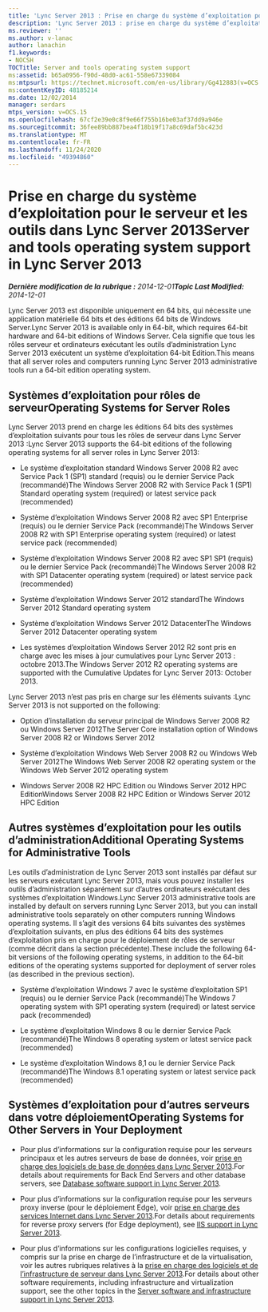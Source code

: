 ```yaml
---
title: 'Lync Server 2013 : Prise en charge du système d’exploitation pour le serveur et les outils'
description: 'Lync Server 2013 : prise en charge du système d’exploitation serveur et outils.'
ms.reviewer: ''
ms.author: v-lanac
author: lanachin
f1.keywords:
- NOCSH
TOCTitle: Server and tools operating system support
ms:assetid: b65a0956-f90d-48d0-ac61-558e67339084
ms:mtpsurl: https://technet.microsoft.com/en-us/library/Gg412883(v=OCS.15)
ms:contentKeyID: 48185214
ms.date: 12/02/2014
manager: serdars
mtps_version: v=OCS.15
ms.openlocfilehash: 67cf2e39e0c8f9e66f755b16be03af37dd9a946e
ms.sourcegitcommit: 36fee89bb887bea4f18b19f17a8c69daf5bc423d
ms.translationtype: MT
ms.contentlocale: fr-FR
ms.lasthandoff: 11/24/2020
ms.locfileid: "49394860"
---
```

# <a name="server-and-tools-operating-system-support-in-lync-server-2013"></a><span data-ttu-id="f986c-103">Prise en charge du système d’exploitation pour le serveur et les outils dans Lync Server 2013</span><span class="sxs-lookup"><span data-stu-id="f986c-103">Server and tools operating system support in Lync Server 2013</span></span>

<div data-xmlns="http://www.w3.org/1999/xhtml">

<div class="topic" data-xmlns="http://www.w3.org/1999/xhtml" data-msxsl="urn:schemas-microsoft-com:xslt" data-cs="https://msdn.microsoft.com/">

<div data-asp="https://msdn2.microsoft.com/asp">



</div>

<div id="mainSection">

<div id="mainBody"><span data-ttu-id="f986c-104">

<span> </span></span><span class="sxs-lookup"><span data-stu-id="f986c-104">

<span> </span></span></span>

<span data-ttu-id="f986c-105">_**Dernière modification de la rubrique :** 2014-12-01_</span><span class="sxs-lookup"><span data-stu-id="f986c-105">_**Topic Last Modified:** 2014-12-01_</span></span>

<span data-ttu-id="f986c-106">Lync Server 2013 est disponible uniquement en 64 bits, qui nécessite une application matérielle 64 bits et des éditions 64 bits de Windows Server.</span><span class="sxs-lookup"><span data-stu-id="f986c-106">Lync Server 2013 is available only in 64-bit, which requires 64-bit hardware and 64-bit editions of Windows Server.</span></span> <span data-ttu-id="f986c-107">Cela signifie que tous les rôles serveur et ordinateurs exécutant les outils d’administration Lync Server 2013 exécutent un système d’exploitation 64-bit Edition.</span><span class="sxs-lookup"><span data-stu-id="f986c-107">This means that all server roles and computers running Lync Server 2013 administrative tools run a 64-bit edition operating system.</span></span>

<div>

## <a name="operating-systems-for-server-roles"></a><span data-ttu-id="f986c-108">Systèmes d’exploitation pour rôles de serveur</span><span class="sxs-lookup"><span data-stu-id="f986c-108">Operating Systems for Server Roles</span></span>

<span data-ttu-id="f986c-109">Lync Server 2013 prend en charge les éditions 64 bits des systèmes d’exploitation suivants pour tous les rôles de serveur dans Lync Server 2013 :</span><span class="sxs-lookup"><span data-stu-id="f986c-109">Lync Server 2013 supports the 64-bit editions of the following operating systems for all server roles in Lync Server 2013:</span></span>

  - <span data-ttu-id="f986c-110">Le système d’exploitation standard Windows Server 2008 R2 avec Service Pack 1 (SP1) standard (requis) ou le dernier Service Pack (recommandé)</span><span class="sxs-lookup"><span data-stu-id="f986c-110">The Windows Server 2008 R2 with Service Pack 1 (SP1) Standard operating system (required) or latest service pack (recommended)</span></span>

  - <span data-ttu-id="f986c-111">Système d’exploitation Windows Server 2008 R2 avec SP1 Enterprise (requis) ou le dernier Service Pack (recommandé)</span><span class="sxs-lookup"><span data-stu-id="f986c-111">The Windows Server 2008 R2 with SP1 Enterprise operating system (required) or latest service pack (recommended)</span></span>

  - <span data-ttu-id="f986c-112">Système d’exploitation Windows Server 2008 R2 avec SP1 SP1 (requis) ou le dernier Service Pack (recommandé)</span><span class="sxs-lookup"><span data-stu-id="f986c-112">The Windows Server 2008 R2 with SP1 Datacenter operating system (required) or latest service pack (recommended)</span></span>

  - <span data-ttu-id="f986c-113">Système d’exploitation Windows Server 2012 standard</span><span class="sxs-lookup"><span data-stu-id="f986c-113">The Windows Server 2012 Standard operating system</span></span>

  - <span data-ttu-id="f986c-114">Système d’exploitation Windows Server 2012 Datacenter</span><span class="sxs-lookup"><span data-stu-id="f986c-114">The Windows Server 2012 Datacenter operating system</span></span>

  - <span data-ttu-id="f986c-115">Les systèmes d’exploitation Windows Server 2012 R2 sont pris en charge avec les mises à jour cumulatives pour Lync Server 2013 : octobre 2013.</span><span class="sxs-lookup"><span data-stu-id="f986c-115">The Windows Server 2012 R2 operating systems are supported with the Cumulative Updates for Lync Server 2013: October 2013.</span></span>

<span data-ttu-id="f986c-116">Lync Server 2013 n’est pas pris en charge sur les éléments suivants :</span><span class="sxs-lookup"><span data-stu-id="f986c-116">Lync Server 2013 is not supported on the following:</span></span>

  - <span data-ttu-id="f986c-117">Option d’installation du serveur principal de Windows Server 2008 R2 ou Windows Server 2012</span><span class="sxs-lookup"><span data-stu-id="f986c-117">The Server Core installation option of Windows Server 2008 R2 or Windows Server 2012</span></span>

  - <span data-ttu-id="f986c-118">Système d’exploitation Windows Web Server 2008 R2 ou Windows Web Server 2012</span><span class="sxs-lookup"><span data-stu-id="f986c-118">The Windows Web Server 2008 R2 operating system or the Windows Web Server 2012 operating system</span></span>

  - <span data-ttu-id="f986c-119">Windows Server 2008 R2 HPC Edition ou Windows Server 2012 HPC Edition</span><span class="sxs-lookup"><span data-stu-id="f986c-119">Windows Server 2008 R2 HPC Edition or Windows Server 2012 HPC Edition</span></span>

</div>

<div>

## <a name="additional-operating-systems-for-administrative-tools"></a><span data-ttu-id="f986c-120">Autres systèmes d’exploitation pour les outils d’administration</span><span class="sxs-lookup"><span data-stu-id="f986c-120">Additional Operating Systems for Administrative Tools</span></span>

<span data-ttu-id="f986c-121">Les outils d’administration de Lync Server 2013 sont installés par défaut sur les serveurs exécutant Lync Server 2013, mais vous pouvez installer les outils d’administration séparément sur d’autres ordinateurs exécutant des systèmes d’exploitation Windows.</span><span class="sxs-lookup"><span data-stu-id="f986c-121">Lync Server 2013 administrative tools are installed by default on servers running Lync Server 2013, but you can install administrative tools separately on other computers running Windows operating systems.</span></span> <span data-ttu-id="f986c-122">Il s’agit des versions 64 bits suivantes des systèmes d’exploitation suivants, en plus des éditions 64 bits des systèmes d’exploitation pris en charge pour le déploiement de rôles de serveur (comme décrit dans la section précédente).</span><span class="sxs-lookup"><span data-stu-id="f986c-122">These include the following 64-bit versions of the following operating systems, in addition to the 64-bit editions of the operating systems supported for deployment of server roles (as described in the previous section).</span></span>

  - <span data-ttu-id="f986c-123">Système d’exploitation Windows 7 avec le système d’exploitation SP1 (requis) ou le dernier Service Pack (recommandé)</span><span class="sxs-lookup"><span data-stu-id="f986c-123">The Windows 7 operating system with SP1 operating system (required) or latest service pack (recommended)</span></span>

  - <span data-ttu-id="f986c-124">Le système d’exploitation Windows 8 ou le dernier Service Pack (recommandé)</span><span class="sxs-lookup"><span data-stu-id="f986c-124">The Windows 8 operating system or latest service pack (recommended)</span></span>

  - <span data-ttu-id="f986c-125">Le système d’exploitation Windows 8,1 ou le dernier Service Pack (recommandé)</span><span class="sxs-lookup"><span data-stu-id="f986c-125">The Windows 8.1 operating system or latest service pack (recommended)</span></span>

</div>

<div>

## <a name="operating-systems-for-other-servers-in-your-deployment"></a><span data-ttu-id="f986c-126">Systèmes d’exploitation pour d’autres serveurs dans votre déploiement</span><span class="sxs-lookup"><span data-stu-id="f986c-126">Operating Systems for Other Servers in Your Deployment</span></span>

  - <span data-ttu-id="f986c-127">Pour plus d’informations sur la configuration requise pour les serveurs principaux et les autres serveurs de base de données, voir [prise en charge des logiciels de base de données dans Lync Server 2013](lync-server-2013-database-software-support.md).</span><span class="sxs-lookup"><span data-stu-id="f986c-127">For details about requirements for Back End Servers and other database servers, see [Database software support in Lync Server 2013](lync-server-2013-database-software-support.md).</span></span>

  - <span data-ttu-id="f986c-128">Pour plus d’informations sur la configuration requise pour les serveurs proxy inverse (pour le déploiement Edge), voir [prise en charge des services Internet dans Lync Server 2013](lync-server-2013-iis-support.md).</span><span class="sxs-lookup"><span data-stu-id="f986c-128">For details about requirements for reverse proxy servers (for Edge deployment), see [IIS support in Lync Server 2013](lync-server-2013-iis-support.md).</span></span>

  - <span data-ttu-id="f986c-129">Pour plus d’informations sur les configurations logicielles requises, y compris sur la prise en charge de l’infrastructure et de la virtualisation, voir les autres rubriques relatives à la [prise en charge des logiciels et de l’infrastructure de serveur dans Lync Server 2013](lync-server-2013-server-software-and-infrastructure-support.md).</span><span class="sxs-lookup"><span data-stu-id="f986c-129">For details about other software requirements, including infrastructure and virtualization support, see the other topics in the [Server software and infrastructure support in Lync Server 2013](lync-server-2013-server-software-and-infrastructure-support.md).</span></span>

<span data-ttu-id="f986c-130"></div>

</div>

<span> </span>

</div>

</div>

</span><span class="sxs-lookup"><span data-stu-id="f986c-130"></div>

</div>

<span> </span>

</div>

</div>

</span></span></div>

